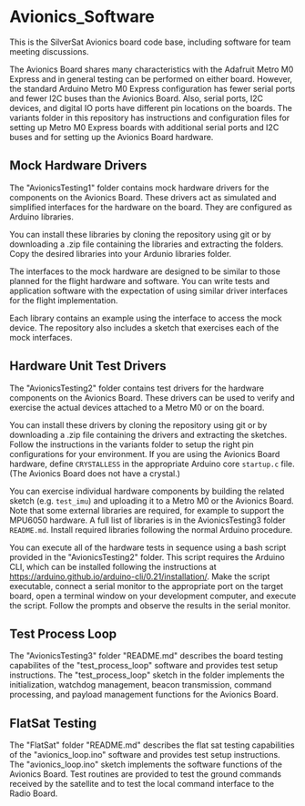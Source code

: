 # Avionics_Software
This is the SilverSat Avionics board code base, including software for team meeting discussions.

The Avionics Board shares many characteristics with the 
Adafruit Metro M0 Express and in general testing can be performed on either board. However, the standard Arduino Metro M0 Express configuration has fewer serial ports and 
fewer I2C buses than the Avionics Board. Also, serial ports, I2C devices, and digital IO ports 
have different pin locations on the boards. The variants folder in this repository has instructions and configuration files for setting up Metro M0 Express boards with additional serial ports and I2C buses and for setting up the Avionics Board hardware.

## Mock Hardware Drivers
The "AvionicsTesting1" folder contains mock hardware drivers for the components on the Avionics Board. These drivers act as simulated and simplified interfaces for the hardware on the board. They are configured as Arduino libraries.

You can install these libraries by cloning the repository using git or by downloading a .zip file containing the libraries and extracting the folders. Copy the desired libraries into your Ardunio libraries folder.

The interfaces to the mock hardware are designed to be similar to those planned for the flight hardware and software. You can write tests and application software with the expectation of using similar driver interfaces for the flight implementation.

Each library contains an example using the interface to access the mock device. The repository also includes a sketch that exercises each of the mock interfaces.

## Hardware Unit Test Drivers
The "AvionicsTesting2" folder contains test drivers for the hardware components on the Avionics Board. These drivers can be used to verify and exercise the actual devices attached to a Metro M0 or on the board.

You can install these drivers by cloning the repository using git or by downloading a .zip file containing the drivers and extracting the sketches. Follow the instructions in the variants folder to setup the right pin configurations for your environment. If you are using the Avionics Board hardware, define ```CRYSTALLESS``` in the appropriate Arduino core ```startup.c``` file. (The Avionics Board does not have a crystal.) 

You can exercise individual hardware components by building the related sketch (e.g. ```test_imu```) and uploading it to a Metro M0 or the Avionics Board. Note that some external libraries are required, for example to support the MPU6050 hardware. A full list of libraries is in the AvionicsTesting3 folder ```README.md```. Install required libraries following the normal Arduino procedure.

You can execute all of the hardware tests in sequence using a bash script provided in the "AvionicsTesting2" folder. This script requires the Arduino CLI, which can be installed following the instructions at https://arduino.github.io/arduino-cli/0.21/installation/. Make the script executable, connect a serial monitor to the appropriate port on the target board, open a terminal window on your development computer, 
and execute the script. Follow the prompts and observe the results in the serial monitor.

## Test Process Loop
The "AvionicsTesting3" folder "README.md" describes the board testing capabilites of the "test_process_loop" software and provides test setup instructions. The "test_process_loop" sketch in the folder implements the initialization, watchdog management, beacon transmission, command processing, and payload management functions for the Avionics Board.

## FlatSat Testing
The "FlatSat" folder "README.md" describes the flat sat testing capabilities of the "avionics_loop.ino" software and provides test setup instructions. The "avionics_loop.ino" sketch implements the software functions of the Avionics Board. Test routines are provided to test the ground commands received by the satellite and to test the local command interface to the Radio Board.
